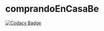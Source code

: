 # comprandoEnCasaBe
[![Codacy Badge](https://api.codacy.com/project/badge/Grade/dbc1c07e5b224d68aa1b6e049c7e2ab5)](https://app.codacy.com/gh/desa-1C-2020/comprandoEnCasaBe?utm_source=github.com&utm_medium=referral&utm_content=desa-1C-2020/comprandoEnCasaBe&utm_campaign=Badge_Grade_Dashboard)